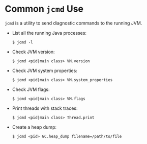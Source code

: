 # Common `jcmd` Use

`jcmd` is a utility to send diagnostic commands to the running JVM.

* List all the running Java processes:

  ```console
  $ jcmd -l
  ```

* Check JVM version:

  ```console
  $ jcmd <pid|main class> VM.version
  ```

* Check JVM system properties:

  ```console
  $ jcmd <pid|main class> VM.system_properties
  ```

* Check JVM flags:

  ```console
  $ jcmd <pid|main class> VM.flags
  ```

* Print threads with stack traces:

  ```console
  $ jcmd <pid|main class> Thread.print
  ```

* Create a heap dump:

  ```console
  $ jcmd <pid> GC.heap_dump filename=/path/to/file
  ```
